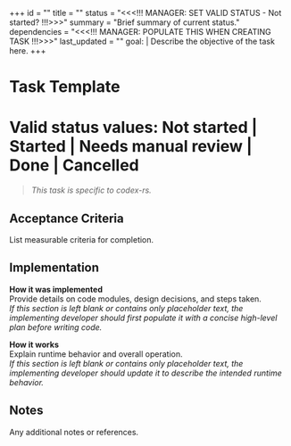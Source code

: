 +++
id = "<NN>"
title = "<Task Title>"
status = "<<<!!! MANAGER: SET VALID STATUS  - Not started? !!!>>>"
summary = "Brief summary of current status."
dependencies = "<<<!!! MANAGER: POPULATE THIS WHEN CREATING TASK !!!>>>"
last_updated = "<timestamp in ISO format>"
goal: |
  Describe the objective of the task here.
+++

# Task Template

# Valid status values: Not started | Started | Needs manual review | Done | Cancelled


> *This task is specific to codex-rs.*

## Acceptance Criteria

List measurable criteria for completion.

## Implementation
**How it was implemented**  
Provide details on code modules, design decisions, and steps taken.  
*If this section is left blank or contains only placeholder text, the implementing developer should first populate it with a concise high-level plan before writing code.*

**How it works**  
Explain runtime behavior and overall operation.  
*If this section is left blank or contains only placeholder text, the implementing developer should update it to describe the intended runtime behavior.*

## Notes

Any additional notes or references.
